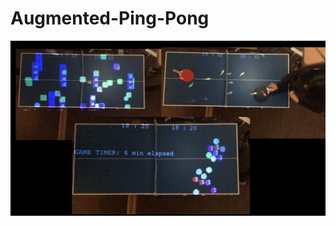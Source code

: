# Augmented-Ping-Pong

![cover](https://github.com/chunw/Augmented-Ping-Pong/blob/master/cover.png)
